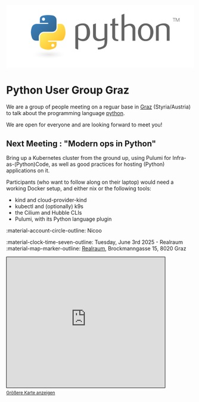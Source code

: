 ![Python Logo](img/python-logo-master-v3-TM.png)

# Python User Group Graz

We are a group of people meeting on a reguar base in [Graz](https://osm.org/go/0Iz~DnN--?relation=34719) (Styria/Austria) to talk about the programming language [python](https://www.python.org).

We are open for everyone and are looking forward to meet you!

## Next Meeting : "Modern ops in Python"

Bring up a Kubernetes cluster from the ground up, using Pulumi for Infra-as-(Python)Code, as well as good practices for hosting (Python) applications on it.

Participants (who want to follow along on their laptop) would need a working Docker setup, and either nix or the following tools:

- kind and cloud-provider-kind
- kubectl and (optionally) k9s
- the Cilium and Hubble CLIs
- Pulumi, with its Python language plugin

:material-account-circle-outline: Nicoo

:material-clock-time-seven-outline: Tuesday, June 3rd 2025 - Realraum<br>
:material-map-marker-outline: [Realraum](https://wp.realraum.at/), Brockmanngasse 15, 8020 Graz

<iframe width="425" height="350" src="https://www.openstreetmap.org/export/embed.html?bbox=15.447978973388674%2C47.064176889845406%2C15.453107357025148%2C47.067021552232916&amp;layer=mapnik&amp;marker=47.06560015352202%2C15.45054316520691" style="border: 1px solid black"></iframe><br/><small><a href="https://www.openstreetmap.org/?mlat=47.065600&amp;mlon=15.450543#map=19/47.065599/15.450543">Größere Karte anzeigen</a></small>
